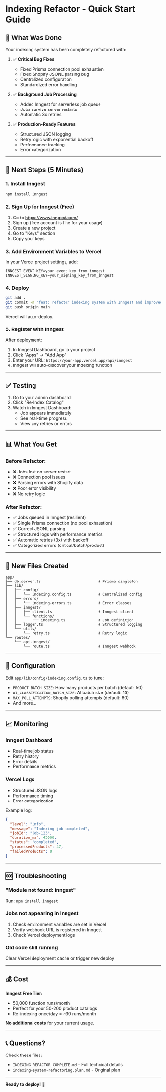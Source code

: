# Indexing Refactor - Quick Start Guide

## 🎯 What Was Done

Your indexing system has been completely refactored with:

1. ✅ **Critical Bug Fixes**
   - Fixed Prisma connection pool exhaustion
   - Fixed Shopify JSONL parsing bug
   - Centralized configuration
   - Standardized error handling

2. ✅ **Background Job Processing**
   - Added Inngest for serverless job queue
   - Jobs survive server restarts
   - Automatic 3x retries

3. ✅ **Production-Ready Features**
   - Structured JSON logging
   - Retry logic with exponential backoff
   - Performance tracking
   - Error categorization

---

## 🚀 Next Steps (5 Minutes)

### 1. Install Inngest

```bash
npm install inngest
```

### 2. Sign Up for Inngest (Free)

1. Go to https://www.inngest.com/
2. Sign up (free account is fine for your usage)
3. Create a new project
4. Go to "Keys" section
5. Copy your keys

### 3. Add Environment Variables to Vercel

In your Vercel project settings, add:

```env
INNGEST_EVENT_KEY=your_event_key_from_inngest
INNGEST_SIGNING_KEY=your_signing_key_from_inngest
```

### 4. Deploy

```bash
git add .
git commit -m "feat: refactor indexing system with Inngest and improved error handling"
git push origin main
```

Vercel will auto-deploy.

### 5. Register with Inngest

After deployment:
1. In Inngest Dashboard, go to your project
2. Click "Apps" → "Add App"
3. Enter your URL: `https://your-app.vercel.app/api/inngest`
4. Inngest will auto-discover your indexing function

---

## ✅ Testing

1. Go to your admin dashboard
2. Click "Re-Index Catalog"
3. Watch in Inngest Dashboard:
   - Job appears immediately
   - See real-time progress
   - View any retries or errors

---

## 📊 What You Get

### Before Refactor:
- ❌ Jobs lost on server restart
- ❌ Connection pool issues
- ❌ Parsing errors with Shopify data
- ❌ Poor error visibility
- ❌ No retry logic

### After Refactor:
- ✅ Jobs queued in Inngest (resilient)
- ✅ Single Prisma connection (no pool exhaustion)
- ✅ Correct JSONL parsing
- ✅ Structured logs with performance metrics
- ✅ Automatic retries (3x) with backoff
- ✅ Categorized errors (critical/batch/product)

---

## 📁 New Files Created

```
app/
├── db.server.ts                          # Prisma singleton
├── lib/
│   ├── config/
│   │   └── indexing.config.ts            # Centralized config
│   ├── errors/
│   │   └── indexing-errors.ts            # Error classes
│   ├── inngest/
│   │   ├── client.ts                     # Inngest client
│   │   └── functions/
│   │       └── indexing.ts               # Job definition
│   ├── logger.ts                         # Structured logging
│   └── utils/
│       └── retry.ts                      # Retry logic
└── routes/
    └── api.inngest/
        └── route.ts                      # Inngest webhook
```

---

## 🔧 Configuration

Edit `app/lib/config/indexing.config.ts` to tune:

- `PRODUCT_BATCH_SIZE`: How many products per batch (default: 50)
- `AI_CLASSIFICATION_BATCH_SIZE`: AI batch size (default: 15)
- `MAX_POLL_ATTEMPTS`: Shopify polling attempts (default: 60)
- And more...

---

## 📈 Monitoring

### Inngest Dashboard
- Real-time job status
- Retry history
- Error details
- Performance metrics

### Vercel Logs
- Structured JSON logs
- Performance timing
- Error categorization

Example log:
```json
{
  "level": "info",
  "message": "Indexing job completed",
  "jobId": "job-123",
  "duration_ms": 45000,
  "status": "completed",
  "processedProducts": 47,
  "failedProducts": 0
}
```

---

## 🆘 Troubleshooting

### "Module not found: inngest"
Run: `npm install inngest`

### Jobs not appearing in Inngest
1. Check environment variables are set in Vercel
2. Verify webhook URL is registered in Inngest
3. Check Vercel deployment logs

### Old code still running
Clear Vercel deployment cache or trigger new deploy

---

## 💰 Cost

**Inngest Free Tier:**
- 50,000 function runs/month
- Perfect for your 50-200 product catalogs
- Re-indexing once/day = ~30 runs/month

**No additional costs** for your current usage.

---

## 📞 Questions?

Check these files:
- `INDEXING_REFACTOR_COMPLETE.md` - Full technical details
- `indexing-system-refactoring.plan.md` - Original plan

---

**Ready to deploy!** 🚀

